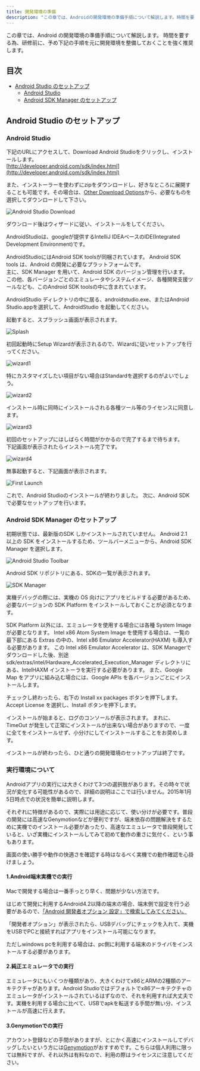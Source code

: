 ```yaml
---
title: 開発環境の準備
description: "この章では、Androidの開発環境の準備手順について解説します。時間を要する為、研修前に、予め下記の手順を元に開発環境を整備しておくことを強く推奨します。"
---
```

この章では、Android の開発環境の準備手順について解説します。
時間を要する為、研修前に、予め下記の手順を元に開発環境を整備しておくことを強く推奨します。

## 目次

- [Android Studio のセットアップ](#setup-android-studio)
	- [Android Studio](#android-studio)
	- [Android SDK Manager のセットアップ](#setup-android-sdk-manager)

## Android Studio のセットアップ<a name="setup-android-studio"></a>

### Android Studio<a name="android-studio"></a>

下記のURLにアクセスして、Download Android Studioをクリックし、インストールします。  
[http://developer.android.com/sdk/index.html](http://developer.android.com/sdk/index.html)

また、インストーラーを使わずにzipをダウンロードし、好きなところに展開することも可能です。その場合は、[Other Download Options](http://developer.android.com/sdk/index.html#Other)から、必要なものを選択してダウンロードして下さい。

![Android Studio Download]({{site.baseurl}}/assets/01-02/android-studio-download.png)

ダウンロード後はウィザードに従い、インストールをしてください。

AndroidStudioは、googleが提供するIntelliJ IDEAベースのIDE(Integrated Development Environment)です。  

AndroidStudioにはAndroid SDK toolsが同梱されています。
Android SDK tools は、Android の開発に必要なプラットフォームです。  
主に、SDK Manager を用いて、Android SDK のバージョン管理を行います。  
この他、各バージョンごとのエミュレータやシステムイメージ、各種開発支援ツールなども、このAndroid SDK toolsの中に含まれています。

AndroidStudio ディレクトリの中に居る、androidstudio.exe、またはAndroid Studio.appを選択して、AndroidStudio を起動してください。

起動すると、スプラッシュ画面が表示されます。

![Splash]({{site.baseurl}}/assets/01-02/android-studio-splash.png)

初回起動時にSetup Wizardが表示されるので、Wizardに従いセットアップを行ってください。

![wizard1]({{site.baseurl}}/assets/01-02/android-studio-wizard1.png)

特にカスタマイズしたい項目がない場合はStandardを選択するのがよいでしょう。

![wizard2]({{site.baseurl}}/assets/01-02/android-studio-wizard2.png)

インストール時に同時にインストールされる各種ツール等のライセンスに同意します。

![wizard3]({{site.baseurl}}/assets/01-02/android-studio-wizard3.png)

初回のセットアップにはしばらく時間がかかるので完了するまで待ちます。  
下記画面が表示されたらインストール完了です。

![wizard4]({{site.baseurl}}/assets/01-02/android-studio-wizard4.png)

無事起動すると、下記画面が表示されます。

![First Launch]({{site.baseurl}}/assets/01-02/android-studio-launch.png)

これで、Android Studioのインストールが終わりました。
次に、Android SDK で必要なセットアップを行います。

### Android SDK Manager のセットアップ<a name="setup-android-sdk-manager"></a>

初期状態では、最新版のSDK しかインストールされていません。
Android 2.1 以上の SDK をインストールするため、ツールバーメニューから、Android SDK Manager を選択します。

![Android Studio Toolbar]({{site.baseurl}}/assets/01-02/android-studio-toolbar-android-sdk-manager.png)

Android SDK リポジトリにある、SDKの一覧が表示されます。

![SDK Manager]({{site.baseurl}}/assets/01-02/sdk-manager.png)

実機デバッグの際には、実機の OS 向けにアプリをビルドする必要があるため、必要なバージョンの SDK Platform をインストールしておくことが必須となります。

SDK Platform 以外には、エミュレータを使用する場合には各種 System Imageが必要となります。
Intel x86 Atom System Image を使用する場合は、一覧の最下部にある Extras の中の、Intel x86 Emulator Accelerator(HAXM) も導入する必要があります。
この Intel x86 Emulator Accelerator は、SDK Managerでダウンロードした後、別途 sdk/extras/intel/Hardware_Accelerated_Execution_Manager ディレクトリにある、IntelHAXM インストーラを実行する必要があります。
また、Google Map をアプリに組み込む場合には、Google APIs を各バージョンごとにインストールします。

チェックし終わったら、右下の Install xx packages ボタンを押下します。
Accept License を選択し、Install ボタンを押下します。

インストールが始まると、ログのコンソールが表示されます。
まれに、TimeOut が発生して正常にインストールが出来ない場合がありますので、一度に全てをインストールせず、小分けにしてインストールすることをお奨めします。

インストールが終わったら、ひと通りの開発環境のセットアップは終了です。

### 実行環境について

Androidアプリの実行には大きくわけて3つの選択肢があります。その時々で状況が変化する可能性があるので、詳細の説明はここでは行いません。2015年1月5日時点での状況を簡単に説明します。

それぞれに特徴があるので、実際には用途に応じて、使い分けが必要です。普段の開発には高速なGenymotionなどが便利ですが、端末依存の問題解決をするために実機でのインストール必要があったり、高速なエミュレータで普段開発していると、いざ実機にインストールしてみて初めて動作の重さに気付く、という事もあります。

画面の使い勝手や動作の快適さを確認する時はなるべく実機での動作確認を心掛けましょう。

#### 1.Android端末実機での実行

Macで開発する場合は一番手っとり早く、問題が少ない方法です。

はじめて開発に利用するAndroid4.2以降の端末の場合、端末側で設定を行う必要があるので、[「Android 開発者オプション 設定」で検索してみてください。](https://www.google.co.jp/webhp?sourceid=chrome-instant&ion=1&espv=2&ie=UTF-8#q=android%20%E9%96%8B%E7%99%BA%E8%80%85%E3%82%AA%E3%83%97%E3%82%B7%E3%83%A7%E3%83%B3%20%E8%A8%AD%E5%AE%9A)

「開発者オプション」が表示されたら、USBデバッグにチェックを入れて、実機をUSBでPCと接続すればアプリをインストール可能になります。

ただしwindows pcを利用する場合は、pc側に利用する端末のドライバをインストールする必要があります。

#### 2.純正エミュレータでの実行

エミュレータにもいくつか種類があり、大きくわけてx86とARMの2種類のアーキテクチャがあります。Android Studioではデフォルトでx86アーキテクチャのエミュレータがインストールされているはずなので、それを利用すれば大丈夫です。実機を利用する場合に比べて、USBでapkを転送する手間が無い分、インストールが高速に行えます。

#### 3.Genymotionでの実行

アカウント登録などの手間がありますが、とにかく高速にインストールしてデバッグしたいという方には[Genymotion](https://www.genymotion.com/?utm_source=dlvr.it&utm_medium=twitter#!/)がおすすめです。こちらは個人利用に限っては無料ですが、それ以外は有料なので、利用の際はライセンスに注意してください。
